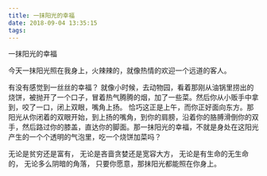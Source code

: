```yaml
---
title: 一抹阳光的幸福
date: 2018-09-04 13:35:15
tags:
---
```


一抹阳光的幸福

今天一抹阳光照在我身上，火辣辣的，就像热情的欢迎一个远道的客人。

有没有感觉到一丝丝的幸福？
就像小时候，去动物园，看着那刚从油锅里捞出的烧饼，被抛开了一个口子，冒着热气腾腾的烟，加了一些菜。然后你从小贩手中拿到，咬了一口，闭上双眼，嘴角上扬。
恰巧这正是上午，而你正好面向东方。那阳光从你闭着的双眼开始，到上扬的嘴角，到你的肩膀，沿着你的胳膊滑倒你的双手，然后路过你的膝盖，直达你的脚面。那一抹阳光的幸福，不就是身处在这阳光产生的一个个透明的气泡里，吃一个烧饼加菜吗？


无论是贫穷还是富有，
无论是吝啬贪婪还是宽容大方，
无论是有生命的无生命的，
无论多么阴暗的角落，
只要你愿意，那抹阳光都能照在你身上。